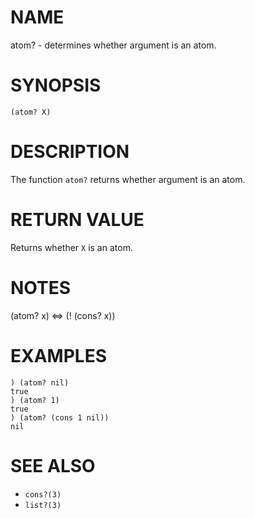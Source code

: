# NAME
atom? - determines whether argument is an atom.

# SYNOPSIS

    (atom? X)

# DESCRIPTION
The function `atom?` returns whether argument is an atom.

# RETURN VALUE
Returns whether `X` is an atom.

# NOTES

   (atom? x) <=> (! (cons? x))

# EXAMPLES

    ) (atom? nil)
    true
    ) (atom? 1)
    true
    ) (atom? (cons 1 nil))
    nil

# SEE ALSO
- `cons?(3)`
- `list?(3)`
